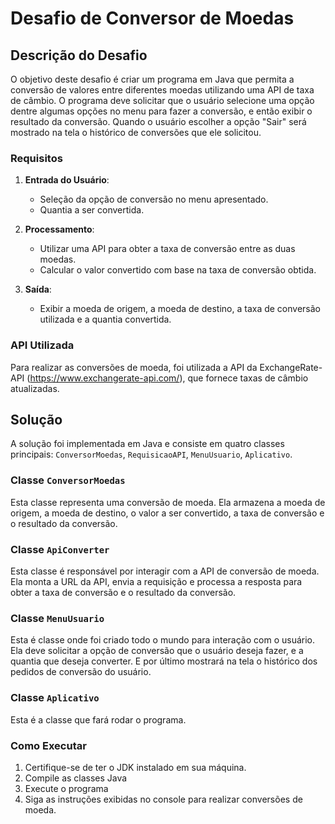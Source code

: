 # Desafio de Conversor de Moedas

## Descrição do Desafio

O objetivo deste desafio é criar um programa em Java que permita a conversão de valores entre diferentes moedas 
utilizando uma API de taxa de câmbio. O programa deve solicitar que o usuário selecione uma opção dentre algumas opções
no menu para fazer a conversão, e então exibir o resultado da conversão. Quando o usuário escolher a opção "Sair" será
mostrado na tela o histórico de conversões que ele solicitou.

### Requisitos

1. **Entrada do Usuário**:
    - Seleção da opção de conversão no menu apresentado.
    - Quantia a ser convertida.

2. **Processamento**:
    - Utilizar uma API para obter a taxa de conversão entre as duas moedas.
    - Calcular o valor convertido com base na taxa de conversão obtida.

3. **Saída**:
    - Exibir a moeda de origem, a moeda de destino, a taxa de conversão utilizada e a quantia convertida.

### API Utilizada

Para realizar as conversões de moeda, foi utilizada a API da ExchangeRate-API (https://www.exchangerate-api.com/), que 
fornece taxas de câmbio atualizadas.

## Solução

A solução foi implementada em Java e consiste em quatro classes principais: `ConversorMoedas`, `RequisicaoAPI`, 
`MenuUsuario`, `Aplicativo`.

### Classe `ConversorMoedas`

Esta classe representa uma conversão de moeda. Ela armazena a moeda de origem, a moeda de destino, o valor a ser 
convertido, a taxa de conversão e o resultado da conversão.

### Classe `ApiConverter`
Esta classe é responsável por interagir com a API de conversão de moeda. Ela monta a URL da API, envia a requisição e 
processa a resposta para obter a taxa de conversão e o resultado da conversão.

### Classe `MenuUsuario`
Esta é classe onde foi criado todo o mundo para interação com o usuário. Ela deve solicitar a opção de conversão que o 
usuário deseja fazer, e a quantia que deseja converter. E por último mostrará na tela o histórico dos pedidos de 
conversão do usuário.

### Classe `Aplicativo`
Esta é a classe que fará rodar o programa.

### Como Executar
1. Certifique-se de ter o JDK instalado em sua máquina.
2. Compile as classes Java
3. Execute o programa
4. Siga as instruções exibidas no console para realizar conversões de moeda.


